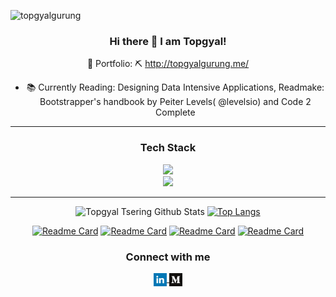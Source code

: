 
<div align="center">  <p align="left"><img src="https://komarev.com/ghpvc/?username=topgyalgurung&label=Profile%20views&color=0e75b6&style=flat" alt="topgyalgurung" /></p> 

### Hi there 👋  I am Topgyal!
💼 Portfolio: ⛏️ http://topgyalgurung.me/
 
* 📚 Currently Reading: Designing Data Intensive Applications, Readmake: Bootstrapper's handbook by Peiter Levels( @levelsio) and Code 2 Complete 

----------

### Tech Stack

<div align="center"> <img src="https://skillicons.dev/icons?i=js,react,typescript,next,css,html,tailwindcss,express,nodejs,python,flask" /> </div> <div align="center"> <img src="https://skillicons.dev/icons?i=mongodb,sqlite,postgres,redis,bash,linux,git,docker,postman" /> </div>

----------


![Topgyal Tsering Github Stats](https://github-readme-stats.vercel.app/api?username=topgyalgurung&count_private=true&show_icons=true&title_color=fff&icon_color=79ff97&text_color=9f9f9f&bg_color=151515)
[![Top Langs](https://github-readme-stats.vercel.app/api/top-langs/?username=topgyalgurung&langs_count=8&layout=compact)](https://github.com/binod164/github-readme-stats)

[![Readme Card](https://github-readme-stats.vercel.app/api/pin/?username=topgyalgurung&repo=draw-card-react-app)](https://github.com/topgyalgurung/draw-card-react-app)
[![Readme Card](https://github-readme-stats.vercel.app/api/pin/?username=topgyalgurung&repo=pokedox)](https://github.com/topgyalgurung/pokedox)
[![Readme Card](https://github-readme-stats.vercel.app/api/pin/?username=topgyalgurung&repo=jeopardy-game)](https://github.com/topgyalgurung/jeopardy-game)
[![Readme Card](https://github-readme-stats.vercel.app/api/pin/?username=topgyalgurung&repo=space-battle-simulator)](https://github.com/topgyalgurung/space-battle-simulator)

### Connect with me

<a href="https://www.linkedin.com/in/topgyalgurung/">
  <img align="center" alt="Topgyal Linkedin" width="21px" src="https://raw.githubusercontent.com/edent/SuperTinyIcons/099dc12b59179d07d534069bc8551718f786d91a/images/svg/linkedin.svg" />
</a>
<a href="https://topgyalgurung.medium.com">
  <img align="center" alt="Topgyal Tsering Medium" width="21px" src="https://raw.githubusercontent.com/edent/SuperTinyIcons/099dc12b59179d07d534069bc8551718f786d91a/images/svg/medium.svg" />
</a>
</br>
